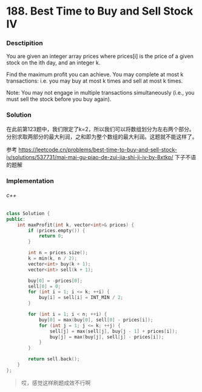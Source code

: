 # 188. Best Time to Buy and Sell Stock IV

### Desctipition

You are given an integer array prices where prices[i] is the price of a given stock on the ith day, and an integer k.

Find the maximum profit you can achieve. You may complete at most k transactions: i.e. you may buy at most k times and sell at most k times.

Note: You may not engage in multiple transactions simultaneously (i.e., you must sell the stock before you buy again).

### Solution

在此前第123题中，我们限定了k=2，所以我们可以将数组划分为左右两个部分。分别求取两部分的最大利润，之和即为整个数组的最大利润。这题就不能这样了。

参考 https://leetcode.cn/problems/best-time-to-buy-and-sell-stock-iv/solutions/537731/mai-mai-gu-piao-de-zui-jia-shi-ji-iv-by-8xtkp/ 下子不语的题解

### Implementation

###### c++

```c++
class Solution {
public:
    int maxProfit(int k, vector<int>& prices) {
        if (prices.empty()) {
            return 0;
        }

        int n = prices.size();
        k = min(k, n / 2);
        vector<int> buy(k + 1);
        vector<int> sell(k + 1);

        buy[0] = -prices[0];
        sell[0] = 0;
        for (int i = 1; i <= k; ++i) {
            buy[i] = sell[i] = INT_MIN / 2;
        }

        for (int i = 1; i < n; ++i) {
            buy[0] = max(buy[0], sell[0] - prices[i]);
            for (int j = 1; j <= k; ++j) {
                sell[j] = max(sell[j], buy[j - 1] + prices[i]);   
                buy[j] = max(buy[j], sell[j] - prices[i]);
            }
        }

        return sell.back();
    }
};
```

> 哎，感觉这样刷题成效不行啊
